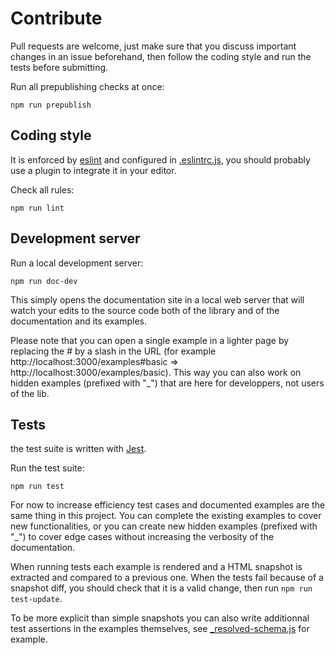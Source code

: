 # Contribute

Pull requests are welcome, just make sure that you discuss important changes in an issue beforehand, then follow the coding style and run the tests before submitting.

Run all prepublishing checks at once:

    npm run prepublish

## Coding style

It is enforced by [eslint](https://eslint.org/) and configured in [.eslintrc.js](./.eslintrc.js), you should probably use a plugin to integrate it in your editor.

Check all rules:

    npm run lint

## Development server

Run a local development server:

    npm run doc-dev

This simply opens the documentation site in a local web server that will watch your edits to the source code both of the library and of the documentation and its examples.

Please note that you can open a single example in a lighter page by replacing the # by a slash in the URL (for example http://localhost:3000/examples#basic => http://localhost:3000/examples/basic). This way you can also work on hidden examples (prefixed with "\_") that are here for developpers, not users of the lib.

## Tests

the test suite is written with [Jest](https://jestjs.io/).

Run the test suite:

    npm run test

For now to increase efficiency test cases and documented examples are the same thing in this project. You can complete the existing examples to cover new functionalities, or you can create new hidden examples (prefixed with "\_") to cover edge cases without increasing the verbosity of the documentation.

When running tests each example is rendered and a HTML snapshot is extracted and compared to a previous one. When the tests fail because of a snapshot diff, you should check that it is a valid change, then run `npm run test-update`.

To be more explicit than simple snapshots you can also write additionnal test assertions in the examples themselves, see [_resolved-schema.js](./doc/examples/_resolved-schema.js) for example.
